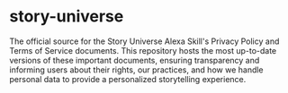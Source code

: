 # story-universe
The official source for the Story Universe Alexa Skill's Privacy Policy and Terms of Service documents. This repository hosts the most up-to-date versions of these important documents, ensuring transparency and informing users about their rights, our practices, and how we handle personal data to provide a personalized storytelling experience.

